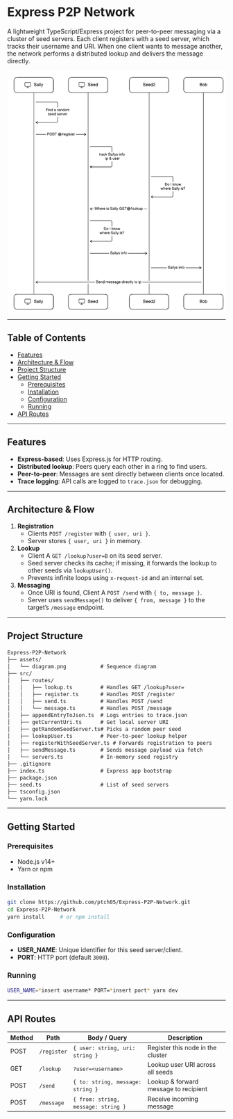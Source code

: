 # Express P2P Network

A lightweight TypeScript/Express project for peer-to-peer messaging via a cluster of seed servers. Each client registers with a seed server, which tracks their username and URI. When one client wants to message another, the network performs a distributed lookup and delivers the message directly.

![Image](assets/diagram.png)

---

## Table of Contents

- [Features](#features)
- [Architecture & Flow](#architecture--flow)
- [Project Structure](#project-structure)
- [Getting Started](#getting-started)
  - [Prerequisites](#prerequisites)
  - [Installation](#installation)
  - [Configuration](#configuration)
  - [Running](#running)
- [API Routes](#api-routes)

---

## Features

- **Express-based**: Uses Express.js for HTTP routing.
- **Distributed lookup**: Peers query each other in a ring to find users.
- **Peer-to-peer**: Messages are sent directly between clients once located.
- **Trace logging**: API calls are logged to `trace.json` for debugging.

---

## Architecture & Flow

1. **Registration**
   - Clients `POST /register` with `{ user, uri }`.
   - Server stores `{ user, uri }` in memory.
2. **Lookup**
   - Client A `GET /lookup?user=B` on its seed server.
   - Seed server checks its cache; if missing, it forwards the lookup to other seeds via `lookupUser()`.
   - Prevents infinite loops using `x-request-id` and an internal set.
3. **Messaging**
   - Once URI is found, Client A `POST /send` with `{ to, message }`.
   - Server uses `sendMessage()` to deliver `{ from, message }` to the target’s `/message` endpoint.

---

## Project Structure

```text
Express-P2P-Network
├── assets/
│   └── diagram.png           # Sequence diagram
├── src/
│   ├── routes/
│   │   ├── lookup.ts         # Handles GET /lookup?user=
│   │   ├── register.ts       # Handles POST /register
│   │   ├── send.ts           # Handles POST /send
│   │   └── message.ts        # Handles POST /message
│   ├── appendEntryToJson.ts  # Logs entries to trace.json
│   ├── getCurrentUri.ts      # Get local server URI
│   ├── getRandomSeedServer.ts# Picks a random peer seed
│   ├── lookupUser.ts         # Peer-to-peer lookup helper
│   ├── registerWithSeedServer.ts # Forwards registration to peers
│   ├── sendMessage.ts        # Sends message payload via fetch
│   └── servers.ts            # In-memory seed registry
├── .gitignore
├── index.ts                  # Express app bootstrap
├── package.json
├── seed.ts                   # List of seed servers
├── tsconfig.json
└── yarn.lock
```

---

## Getting Started

### Prerequisites

- Node.js v14+  
- Yarn or npm

### Installation

```bash
git clone https://github.com/ptch05/Express-P2P-Network.git
cd Express-P2P-Network
yarn install     # or npm install
```

### Configuration

- **USER_NAME**: Unique identifier for this seed server/client.
- **PORT**: HTTP port (default `3000`).

### Running

```bash
USER_NAME=*insert username* PORT=*insert port* yarn dev
```

---

## API Routes

| Method | Path       | Body / Query                       | Description                              |
| ------ | ---------- | ---------------------------------- | ---------------------------------------- |
| POST   | `/register`| `{ user: string, uri: string }`    | Register this node in the cluster        |
| GET    | `/lookup`  | `?user=<username>`                 | Lookup user URI across all seeds         |
| POST   | `/send`    | `{ to: string, message: string }`   | Lookup & forward message to recipient    |
| POST   | `/message` | `{ from: string, message: string }` | Receive incoming message                 |

